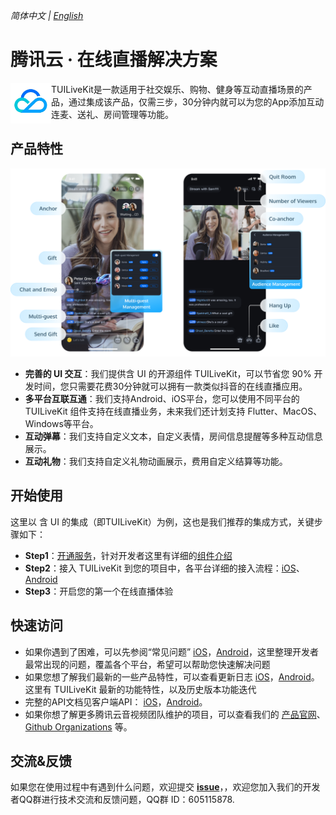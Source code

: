 _简体中文 | [English](README.md)_

# 腾讯云 · 在线直播解决方案

<img src="Preview/logo.png" align="left" width=65 height=65>TUILiveKit是一款适用于社交娱乐、购物、健身等互动直播场景的产品，通过集成该产品，仅需三步，30分钟内就可以为您的App添加互动连麦、送礼、房间管理等功能。

## 产品特性

<p align="center">
  <img src="Preview/tuilivekit-zh.png"/>
</p>

- **完善的 UI 交互**：我们提供含 UI 的开源组件 TUILiveKit，可以节省您 90% 开发时间，您只需要花费30分钟就可以拥有一款类似抖音的在线直播应用。
- **多平台互联互通**：我们支持Android、iOS平台，您可以使用不同平台的 TUILiveKit 组件支持在线直播业务，未来我们还计划支持 Flutter、MacOS、Windows等平台。
- **互动弹幕**：我们支持自定义文本，自定义表情，房间信息提醒等多种互动信息展示。
- **互动礼物**：我们支持自定义礼物动画展示，费用自定义结算等功能。



## 开始使用

这里以 含 UI 的集成（即TUILiveKit）为例，这也是我们推荐的集成方式，关键步骤如下：

- **Step1**：[开通服务](https://cloud.tencent.com/document/product/647/105439)，针对开发者这里有详细的[组件介绍](https://cloud.tencent.com/document/product/647/105438) 
- **Step2**：接入 TUILiveKit 到您的项目中，各平台详细的接入流程：[iOS](https://cloud.tencent.com/document/product/647/105441)、 [Android ](https://cloud.tencent.com/document/product/647/105442)
- **Step3**：开启您的第一个在线直播体验



## 快速访问

- 如果你遇到了困难，可以先参阅“常见问题” [iOS](https://cloud.tencent.com/document/product/647/105457)，[Android](https://cloud.tencent.com/document/product/647/105458)，这里整理开发者最常出现的问题，覆盖各个平台，希望可以帮助您快速解决问题
- 如果您想了解我们最新的一些产品特性，可以查看更新日志 [iOS](https://cloud.tencent.com/document/product/647/105454)，[Android](https://cloud.tencent.com/document/product/647/105455)。这里有 TUILiveKit 最新的功能特性，以及历史版本功能迭代
- 完整的API文档见客户端API： [iOS](https://cloud.tencent.com/document/product/647/105450)，[Android](https://cloud.tencent.com/document/product/647/105451)。
- 如果你想了解更多腾讯云音视频团队维护的项目，可以查看我们的 [产品官网](https://cloud.tencent.com/product/rtcube)、[Github Organizations](https://github.com/LiteAVSDK) 等。


## 交流&反馈

如果您在使用过程中有遇到什么问题，欢迎提交 [**issue**](https://github.com/tencentyun/TUILiveRoom/issues)，，欢迎您加入我们的开发者QQ群进行技术交流和反馈问题，QQ群 ID：605115878.

